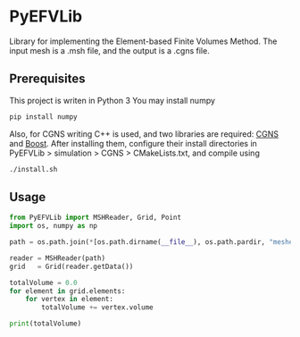 # PyEFVLib
Library for implementing the Element-based Finite Volumes Method. The input mesh is a .msh file, and the output is a .cgns file. 

## Prerequisites

This project is writen in Python 3
You may install numpy

```bash
pip install numpy
```

Also, for CGNS writing C++ is used, and two libraries are required: [CGNS](https://cgns.github.io) and [Boost](https://www.boost.org).
After installing them, configure their install directories in PyEFVLib > simulation > CGNS > CMakeLists.txt, and compile using
```bash
./install.sh
```

## Usage

```python
from PyEFVLib import MSHReader, Grid, Point
import os, numpy as np

path = os.path.join(*[os.path.dirname(__file__), os.path.pardir, "meshes", "Square.msh"])

reader = MSHReader(path)
grid   = Grid(reader.getData())

totalVolume = 0.0
for element in grid.elements:
	for vertex in element:
		totalVolume += vertex.volume

print(totalVolume)
```